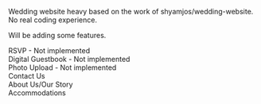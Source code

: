 Wedding website heavy based on the work of shyamjos/wedding-website.  No real coding experience.

Will be adding some features.

RSVP - Not implemented 
<BR>
Digital Guestbook - Not implemented
<BR>
Photo Upload - Not implemented
<BR>
Contact Us
<BR>
About Us/Our Story
<BR>
Accommodations 
